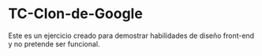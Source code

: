 # TC-Clon-de-Google
Este es un ejercicio creado para demostrar habilidades de diseño front-end y no pretende ser funcional.
